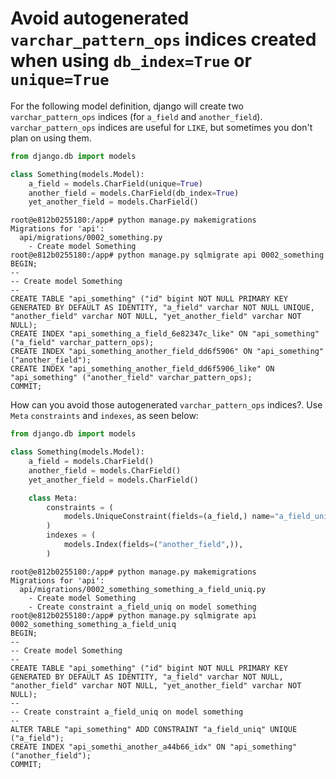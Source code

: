 # Avoid autogenerated `varchar_pattern_ops` indices created when using `db_index=True` or `unique=True`

For the following model definition, django will create two `varchar_pattern_ops` indices (for `a_field` and `another_field`). `varchar_pattern_ops`
indices are useful for `LIKE`, but sometimes you don't plan on using them.

```python
from django.db import models

class Something(models.Model):
    a_field = models.CharField(unique=True)
    another_field = models.CharField(db_index=True)
    yet_another_field = models.CharField()
```

```shell
root@e812b0255180:/app# python manage.py makemigrations
Migrations for 'api':
  api/migrations/0002_something.py
    - Create model Something
root@e812b0255180:/app# python manage.py sqlmigrate api 0002_something
BEGIN;
--
-- Create model Something
--
CREATE TABLE "api_something" ("id" bigint NOT NULL PRIMARY KEY GENERATED BY DEFAULT AS IDENTITY, "a_field" varchar NOT NULL UNIQUE, "another_field" varchar NOT NULL, "yet_another_field" varchar NOT NULL);
CREATE INDEX "api_something_a_field_6e82347c_like" ON "api_something" ("a_field" varchar_pattern_ops);
CREATE INDEX "api_something_another_field_dd6f5906" ON "api_something" ("another_field");
CREATE INDEX "api_something_another_field_dd6f5906_like" ON "api_something" ("another_field" varchar_pattern_ops);
COMMIT;
```

How can you avoid those autogenerated `varchar_pattern_ops` indices?. Use `Meta` `constraints` and `indexes`, as seen below:

```python
from django.db import models

class Something(models.Model):
    a_field = models.CharField()
    another_field = models.CharField()
    yet_another_field = models.CharField()

    class Meta:
        constraints = (
            models.UniqueConstraint(fields=(a_field,) name="a_field_uniq")
        )
        indexes = (
            models.Index(fields=("another_field",)),
        )
```

```shell
root@e812b0255180:/app# python manage.py makemigrations
Migrations for 'api':
  api/migrations/0002_something_something_a_field_uniq.py
    - Create model Something
    - Create constraint a_field_uniq on model something
root@e812b0255180:/app# python manage.py sqlmigrate api 0002_something_something_a_field_uniq
BEGIN;
--
-- Create model Something
--
CREATE TABLE "api_something" ("id" bigint NOT NULL PRIMARY KEY GENERATED BY DEFAULT AS IDENTITY, "a_field" varchar NOT NULL, "another_field" varchar NOT NULL, "yet_another_field" varchar NOT NULL);
--
-- Create constraint a_field_uniq on model something
--
ALTER TABLE "api_something" ADD CONSTRAINT "a_field_uniq" UNIQUE ("a_field");
CREATE INDEX "api_somethi_another_a44b66_idx" ON "api_something" ("another_field");
COMMIT;
```